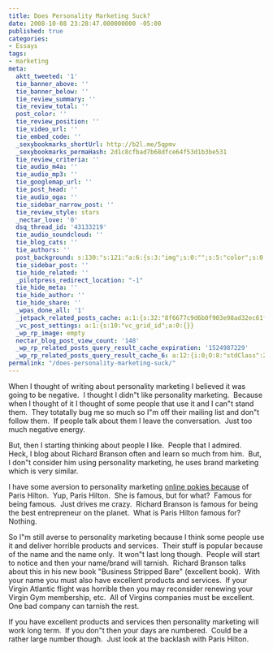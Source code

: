 ```yaml
---
title: Does Personality Marketing Suck?
date: 2008-10-08 23:28:47.000000000 -05:00
published: true
categories:
- Essays
tags:
- marketing
meta:
  aktt_tweeted: '1'
  tie_banner_above: ''
  tie_banner_below: ''
  tie_review_summary: ''
  tie_review_total: ''
  post_color: ''
  tie_review_position: ''
  tie_video_url: ''
  tie_embed_code: ''
  _sexybookmarks_shortUrl: http://b2l.me/5qpmv
  _sexybookmarks_permaHash: 2d1c8cfbad7b68dfce64f53d1b3be531
  tie_review_criteria: ''
  tie_audio_m4a: ''
  tie_audio_mp3: ''
  tie_googlemap_url: ''
  tie_post_head: ''
  tie_audio_oga: ''
  tie_sidebar_narrow_post: ''
  tie_review_style: stars
  _nectar_love: '0'
  dsq_thread_id: '43133219'
  tie_audio_soundcloud: ''
  tie_blog_cats: ''
  tie_authors: ''
  post_background: s:130:"s:121:"a:6:{s:3:"img";s:0:"";s:5:"color";s:0:"";s:6:"repeat";s:0:"";s:10:"attachment";s:0:"";s:3:"hor";s:0:"";s:3:"ver";s:0:"";}";";
  tie_sidebar_post: ''
  tie_hide_related: ''
  _pilotpress_redirect_location: "-1"
  tie_hide_meta: ''
  tie_hide_author: ''
  tie_hide_share: ''
  _wpas_done_all: '1'
  _jetpack_related_posts_cache: a:1:{s:32:"8f6677c9d6b0f903e98ad32ec61f8deb";a:2:{s:7:"expires";i:1446368152;s:7:"payload";a:3:{i:0;a:1:{s:2:"id";i:846;}i:1;a:1:{s:2:"id";i:1071;}i:2;a:1:{s:2:"id";i:267;}}}}
  _vc_post_settings: a:1:{s:10:"vc_grid_id";a:0:{}}
  _wp_rp_image: empty
  nectar_blog_post_view_count: '148'
  _wp_rp_related_posts_query_result_cache_expiration: '1524987229'
  _wp_rp_related_posts_query_result_cache_6: a:12:{i:0;O:8:"stdClass":2:{s:7:"post_id";s:4:"1183";s:5:"score";s:17:"55.79213331207144";}i:1;O:8:"stdClass":2:{s:7:"post_id";s:3:"267";s:5:"score";s:17:"55.28457227049968";}i:2;O:8:"stdClass":2:{s:7:"post_id";s:3:"731";s:5:"score";s:18:"43.545364883281636";}i:3;O:8:"stdClass":2:{s:7:"post_id";s:4:"1157";s:5:"score";s:17:"40.56592426033704";}i:4;O:8:"stdClass":2:{s:7:"post_id";s:4:"1133";s:5:"score";s:17:"40.56592426033704";}i:5;O:8:"stdClass":2:{s:7:"post_id";s:4:"4935";s:5:"score";s:18:"40.177612231488645";}i:6;O:8:"stdClass":2:{s:7:"post_id";s:4:"1185";s:5:"score";s:17:"40.01563357389559";}i:7;O:8:"stdClass":2:{s:7:"post_id";s:4:"1923";s:5:"score";s:17:"39.30236779198928";}i:8;O:8:"stdClass":2:{s:7:"post_id";s:4:"1267";s:5:"score";s:17:"38.96111675797245";}i:9;O:8:"stdClass":2:{s:7:"post_id";s:4:"1244";s:5:"score";s:17:"38.65512958852299";}i:10;O:8:"stdClass":2:{s:7:"post_id";s:4:"1196";s:5:"score";s:17:"38.65512958852299";}i:11;O:8:"stdClass":2:{s:7:"post_id";s:4:"1052";s:5:"score";s:17:"38.65512958852299";}}
permalink: "/does-personality-marketing-suck/"
---
```

<p>When I thought of writing about personality marketing I believed it was going to be negative.  I thought I didn"t like personality marketing.  Because when I thought of it I thought of some people that use it and I can"t stand them.  They totatally bug me so much so I"m off their mailing list and don"t follow them.  If people talk about them I leave the conversation.  Just too much negative energy.</p>
<p>But, then I starting thinking about people I like.  People that I admired.  Heck, I blog about Richard Branson often and learn so much from him.  But, I don"t consider him using personality marketing, he uses brand marketing which is very similar.</p>
<p>I have some aversion to personality marketing  <a href="http://www.victoryag.org/">online pokies because</a>  of Paris Hilton.  Yup, Paris Hilton.  She is famous, but for what?  Famous for being famous.  Just drives me crazy.  Richard Branson is famous for being the best entrepreneur on the planet.  What is Paris Hilton famous for?  Nothing.</p>
<p>So I"m still averse to personality marketing because I think some people use it and deliver horrible products and services.  Their stuff is popular because of the name and the name only.  It won"t last long though.  People will start to notice and then your name/brand will tarnish.  Richard Branson talks about this in his new book "Business Stripped Bare" (excellent book).  With your name you must also have excellent products and services.  If your Virgin Atlantic flight was horrible then you may reconsider renewing your Virgin Gym membership, etc.  All of Virgins companies must be excellent.  One bad company can tarnish the rest.</p>
<p>If you have excellent products and services then personality marketing will work long term.  If you don"t then your days are numbered.  Could be a rather large number though.  Just look at the backlash with Paris Hilton.</p>
